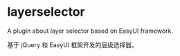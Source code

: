 # layerselector

A plugin about layer selector based on EasyUI framework.

基于 jQuery 和 EasyUI 框架开发的层级选择器。
